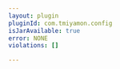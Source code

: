 ```yaml
---
layout: plugin
pluginId: com.tmiyamon.config
isJarAvailable: true
error: NONE
violations: []

---
```

